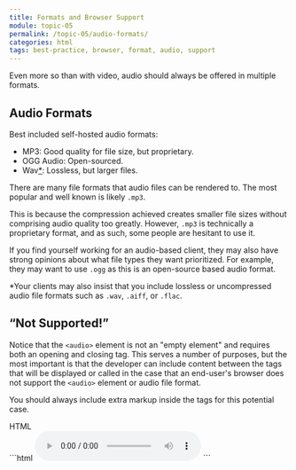 ```yaml
---
title: Formats and Browser Support
module: topic-05
permalink: /topic-05/audio-formats/
categories: html
tags: best-practice, browser, format, audio, support
---
```


<div class="divider-heading"></div>

Even more so than with video, audio should always be offered in multiple formats.

## Audio Formats
Best included self-hosted audio formats:

- MP3: Good quality for file size, but proprietary.
- OGG Audio: Open-sourced.
- Wav<a href="#lossless-formats">*</a>: Lossless, but larger files.

There are many file formats that audio files can be rendered to. The most popular and well known is likely `.mp3`.

This is because the compression achieved creates smaller file sizes without comprising audio quality too greatly. However, `.mp3` is technically a proprietary format, and as such, some people are hesitant to use it.

If you find yourself working for an audio-based client, they may also have strong opinions about what file types they want prioritized. For example, they may want to use `.ogg` as this is an open-source based audio format.

<p id="lossless-formats">*Your clients may also insist that you include lossless or uncompressed audio file formats such as <code>.wav</code>, <code>.aiff</code>, or <code>.flac</code>.</p>


## “Not Supported!”
Notice that the `<audio>` element is not an "empty element" and requires both an opening and closing tag. This serves a number of purposes, but the most important is that the developer can include content between the tags that will be displayed or called in the case that an end-user's browser does not support the `<audio>` element or audio file format.

You should always include extra markup inside the tags for this potential case.


<div id="code-heading">HTML</div>
```html
<audio src="#" preload controls>
  <p>A quick description of the song...</p>
  <p>Sorry, your browser does not support our audio format.</p>
</audio>
```
